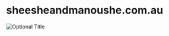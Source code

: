 # sheesheandmanoushe.com.au

![](https://github.com/ahmedbaig/sheesheandmanoushe.com.au/blob/master/index.png?raw=true "Optional Title")
